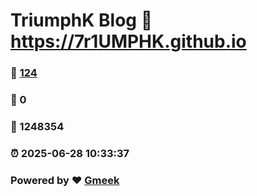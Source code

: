 # TriumphK Blog :link: https://7r1UMPHK.github.io 
### :page_facing_up: [124](https://7r1UMPHK.github.io/tag.html) 
### :speech_balloon: 0 
### :hibiscus: 1248354 
### :alarm_clock: 2025-06-28 10:33:37 
### Powered by :heart: [Gmeek](https://github.com/Meekdai/Gmeek)
